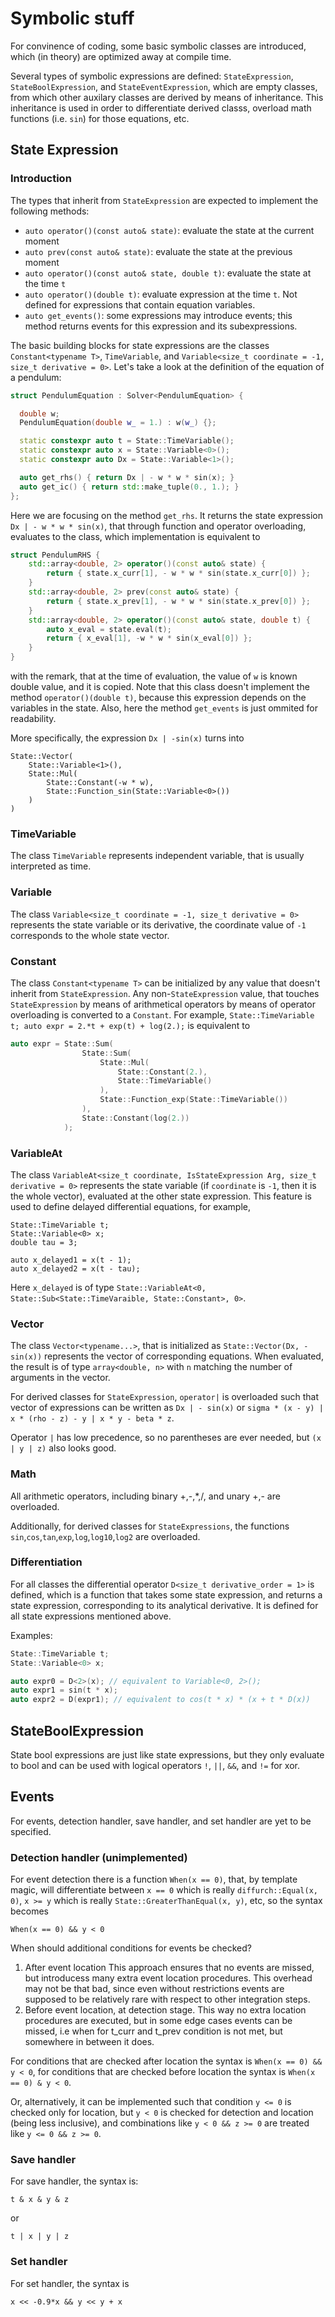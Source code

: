 # Symbolic stuff

For convinence of coding, some basic symbolic classes are introduced, which (in theory) are optimized away at compile time.

Several types of symbolic expressions are defined: ```StateExpression```, ```StateBoolExpression```, and ```StateEventExpression```, which are empty classes, from which other auxilary classes are derived by means of inheritance. This inheritance is used in order to differentiate derived classs, overload math functions (i.e. ```sin```) for those equations, etc.

## State Expression

### Introduction

The types that inherit from ```StateExpression``` are expected to implement the following methods:
- ```auto operator()(const auto& state)```: evaluate the state at the current moment
- ```auto prev(const auto& state)```: evaluate the state at the previous moment
- ```auto operator()(const auto& state, double t)```: evaluate the state at the time ```t```
- ```auto operator()(double t)```: evaluate expression at the time ```t```. Not defined for expressions that contain equation variables.
- ```auto get_events()```: some expressions may introduce events; this method returns events for this expression and its subexpressions.

The basic building blocks for state expressions are the classes ```Constant<typename T>```, ```TimeVariable```, and ```Variable<size_t coordinate = -1, size_t derivative = 0>```. Let's take a look at the definition of the equation of a pendulum:

```c++
struct PendulumEquation : Solver<PendulumEquation> {

  double w;
  PendulumEquation(double w_ = 1.) : w(w_) {};

  static constexpr auto t = State::TimeVariable();
  static constexpr auto x = State::Variable<0>();
  static constexpr auto Dx = State::Variable<1>();

  auto get_rhs() { return Dx | - w * w * sin(x); }
  auto get_ic() { return std::make_tuple(0., 1.); }
};
```

Here we are focusing on the method `get_rhs`. It returns the state expression ```Dx | - w * w * sin(x)```, that through function and operator overloading, evaluates to the class, which implementation is equivalent to

```c++
struct PendulumRHS {
    std::array<double, 2> operator()(const auto& state) {
        return { state.x_curr[1], - w * w * sin(state.x_curr[0]) };
    }
    std::array<double, 2> prev(const auto& state) {
        return { state.x_prev[1], - w * w * sin(state.x_prev[0]) };
    }
    std::array<double, 2> operator()(const auto& state, double t) {
        auto x_eval = state.eval(t);
        return { x_eval[1], -w * w * sin(x_eval[0]) };
    }
}
```

with the remark, that at the time of evaluation, the value of ```w``` is known double value, and it is copied. Note that this class doesn't implement the method `operator()(double t)`, because this expression depends on the variables in the state. Also, here the method ```get_events``` is just ommited for readability. 

More specifically, the expression ```Dx | -sin(x)``` turns into 
```
State::Vector(
    State::Variable<1>(), 
    State::Mul(
        State::Constant(-w * w),
        State::Function_sin(State::Variable<0>())
    )
)
```

### TimeVariable

The class ```TimeVariable``` represents independent variable, that is usually interpreted as time.

### Variable

The class ```Variable<size_t coordinate = -1, size_t derivative = 0>``` represents the state variable or its derivative, the coordinate value of `-1` corresponds to the whole state vector.

### Constant

The class ```Constant<typename T>``` can be initialized by any value that doesn't inherit from `StateExpression`. Any non-`StateExpression` value, that touches `StateExpression` by means of arithmetical operators by means of operator overloading is converted to a `Constant`. For example, 
`State::TimeVariable t; auto expr = 2.*t + exp(t) + log(2.);`
is equivalent to 
```c++
auto expr = State::Sum(
                State::Sum(
                    State::Mul(
                        State::Constant(2.), 
                        State::TimeVariable()
                    ),
                    State::Function_exp(State::TimeVariable())
                ),
                State::Constant(log(2.))
            );
```

### VariableAt

The class `VariableAt<size_t coordinate, IsStateExpression Arg, size_t derivative = 0>` represents the state variable (if `coordinate` is `-1`, then it is the whole vector), evaluated at the other state expression. This feature is used to define delayed differential equations, for example,

```
State::TimeVariable t;
State::Variable<0> x;
double tau = 3;

auto x_delayed1 = x(t - 1);
auto x_delayed2 = x(t - tau);

```
Here ```x_delayed``` is of type `State::VariableAt<0, State::Sub<State::TimeVaraible, State::Constant>, 0>`.

### Vector

The class ```Vector<typename...>```, that is initialized as `State::Vector(Dx, -sin(x))` represents the vector of corresponding equations. When evaluated, the result is of type `array<double, n>` with `n` matching the number of arguments in the vector.

For derived classes for `StateExpression`, `operator|` is overloaded such that vector of expressions can be written as `Dx | - sin(x)` or `sigma * (x - y) | x * (rho - z) - y | x * y - beta * z`.

Operator `|` has low precedence, so no parentheses are ever needed, but `(x | y | z)` also looks good.

### Math 

All arithmetic operators, including binary +,-,*,/, and unary +,- are overloaded.

Additionally, for derived classes for `StateExpressions`, the functions `sin`,`cos`,`tan`,`exp`,`log`,`log10`,`log2` are overloaded.


### Differentiation

For all classes the differential operator `D<size_t derivative_order = 1>` is defined, which is a function that takes some state expression, and returns a state expression, corresponding to its analytical derivative. It is defined for all state expressions mentioned above.

Examples:
```c++
State::TimeVariable t;
State::Variable<0> x;

auto expr0 = D<2>(x); // equivalent to Variable<0, 2>();
auto expr1 = sin(t * x);
auto expr2 = D(expr1); // equivalent to cos(t * x) * (x + t * D(x))
```

## StateBoolExpression

State bool expressions are just like state expressions, but they only evaluate to bool and can be used with logical operators `!`, `||`, `&&`, and `!=` for xor.

## Events 

For events, detection handler, save handler, and set handler are yet to be specified.

### Detection handler (unimplemented)
For event detection there is a function `When(x == 0)`, that, by template magic, will differentiate between
`x == 0` which is really `diffurch::Equal(x, 0)`, `x >= y` which is really `State::GreaterThanEqual(x, y)`, etc, so the syntax becomes
```
When(x == 0) && y < 0
```

When should additional conditions for events be checked?
1. After event location
This approach ensures that no events are missed, 
but introducess many extra event location procedures.
This overhead may not be that bad, since even without restrictions
events are supposed to be relatively rare with respect to other integration steps.
2. Before event location, at detection stage.
This way no extra location procedures are executed, but in some edge cases
events can be missed, i.e when for t_curr and t_prev condition
is not met, but somewhere in between it does.

For conditions that are checked after location the syntax is `When(x == 0) && y < 0`, for conditions that are checked before location the syntax is `When(x == 0) & y < 0`.

Or, alternatively, it can be implemented such that condition `y <= 0` is checked only for location, but `y < 0` is checked for detection and location (being less inclusive), and combinations like `y < 0 && z >= 0` are treated like `y <= 0 && z >= 0`.

### Save handler

For save handler, the syntax is:
```
t & x & y & z
```
or
```
t | x | y | z
```

### Set handler
For set handler, the syntax is
```
x << -0.9*x && y << y + x
```
